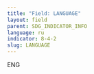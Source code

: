 ```yaml
---
title: "Field: LANGUAGE"
layout: field
parent: SDG_INDICATOR_INFO
language: ru
indicator: 8-4-2
slug: LANGUAGE
---
```

ENG